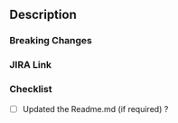 ## Description

<!-- Describe your changes in detail -->

### Breaking Changes

<!-- List all the breaking changes here -->

### JIRA Link

<!-- Insert JIRA url here   -->

### Checklist

- [ ] Updated the Readme.md (if required) ?
